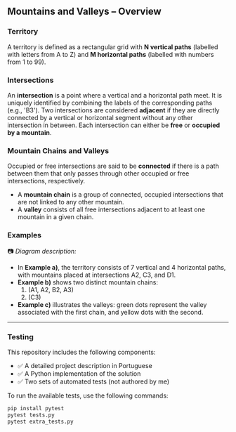 
## Mountains and Valleys – Overview

### Territory  
A territory is defined as a rectangular grid with **N vertical paths** (labelled with letters from A to Z) and **M horizontal paths** (labelled with numbers from 1 to 99).  

### Intersections  
An **intersection** is a point where a vertical and a horizontal path meet. It is uniquely identified by combining the labels of the corresponding paths (e.g., 'B3'). Two intersections are considered **adjacent** if they are directly connected by a vertical or horizontal segment without any other intersection in between. Each intersection can either be **free** or **occupied by a mountain**.

### Mountain Chains and Valleys  
Occupied or free intersections are said to be **connected** if there is a path between them that only passes through other occupied or free intersections, respectively.  
- A **mountain chain** is a group of connected, occupied intersections that are not linked to any other mountain.  
- A **valley** consists of all free intersections adjacent to at least one mountain in a given chain.

### Examples  
📷 *Diagram description:*  
- In **Example a)**, the territory consists of 7 vertical and 4 horizontal paths, with mountains placed at intersections A2, C3, and D1.  
- **Example b)** shows two distinct mountain chains:  
  1. (A1, A2, B2, A3)  
  2. (C3)  
- **Example c)** illustrates the valleys: green dots represent the valley associated with the first chain, and yellow dots with the second.

---

### Testing

This repository includes the following components:

- ✅ A detailed project description in Portuguese  
- ✅ A Python implementation of the solution  
- ✅ Two sets of automated tests (not authored by me)

To run the available tests, use the following commands:

```bash
pip install pytest
pytest tests.py
pytest extra_tests.py
```
